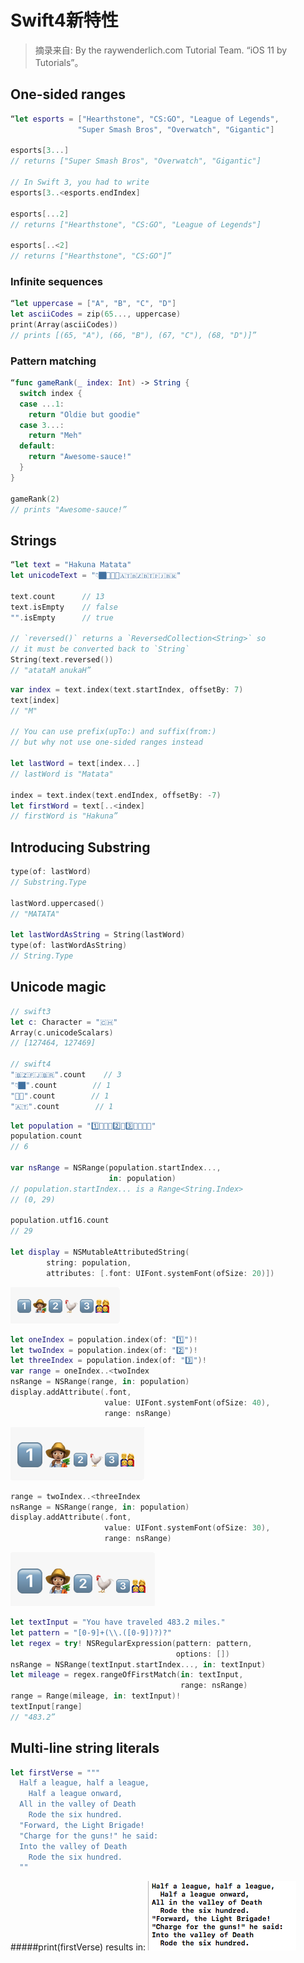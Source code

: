 # Swift4新特性
> 摘录来自: By the raywenderlich.com Tutorial Team. “iOS 11 by Tutorials”。

## One-sided ranges
```swift
“let esports = ["Hearthstone", "CS:GO", "League of Legends", 
               "Super Smash Bros", "Overwatch", "Gigantic"]
                  
esports[3...]
// returns ["Super Smash Bros", "Overwatch", "Gigantic"]

// In Swift 3, you had to write
esports[3..<esports.endIndex]

esports[...2]
// returns ["Hearthstone", "CS:GO", "League of Legends"]

esports[..<2]
// returns ["Hearthstone", "CS:GO"]”
```

### Infinite sequences
```swift
“let uppercase = ["A", "B", "C", "D"]
let asciiCodes = zip(65..., uppercase)
print(Array(asciiCodes))
// prints [(65, "A"), (66, "B"), (67, "C"), (68, "D")]”
```

### Pattern matching
```swift
“func gameRank(_ index: Int) -> String {
  switch index {
  case ...1:
    return "Oldie but goodie"
  case 3...:
    return "Meh"
  default:
    return "Awesome-sauce!"
  }
}

gameRank(2) 
// prints "Awesome-sauce!”
```

## Strings
```swift
“let text = "Hakuna Matata"
let unicodeText = "👇🏿👏🏻🤝🇦🇹🇧🇿🇧🇹🇫🇯🇧🇷"

text.count      // 13
text.isEmpty    // false
"".isEmpty      // true

// `reversed()` returns a `ReversedCollection<String>` so
// it must be converted back to `String`
String(text.reversed()) 
// "atataM anukaH”
```
```swift
var index = text.index(text.startIndex, offsetBy: 7)
text[index]
// "M"

// You can use prefix(upTo:) and suffix(from:) 
// but why not use one-sided ranges instead

let lastWord = text[index...]
// lastWord is "Matata"

index = text.index(text.endIndex, offsetBy: -7)
let firstWord = text[..<index]
// firstWord is "Hakuna”
```

## Introducing Substring
```swift
type(of: lastWord)
// Substring.Type

lastWord.uppercased()
// "MATATA"

let lastWordAsString = String(lastWord)
type(of: lastWordAsString)
// String.Type
```

## Unicode magic
```swift
// swift3
let c: Character = "🇨🇭"
Array(c.unicodeScalars)
// [127464, 127469]

// swift4
"🇧🇿🇫🇯🇧🇷".count    // 3
"👇🏿".count        // 1
"👏🏻".count        // 1
"🇦🇹".count        // 1
```

```swift
let population = "1️⃣👩🏽‍🌾2️⃣🐓3️⃣👨‍👩‍👧‍👦"
population.count
// 6

var nsRange = NSRange(population.startIndex..., 
                      in: population)
// population.startIndex... is a Range<String.Index>
// (0, 29)

population.utf16.count
// 29

let display = NSMutableAttributedString(
        string: population, 
        attributes: [.font: UIFont.systemFont(ofSize: 20)])
```
![](media/15068655439253/15119376010872.png)

```swift
let oneIndex = population.index(of: "1️⃣")!
let twoIndex = population.index(of: "2️⃣")!
let threeIndex = population.index(of: "3️⃣")!
var range = oneIndex..<twoIndex
nsRange = NSRange(range, in: population)
display.addAttribute(.font, 
                     value: UIFont.systemFont(ofSize: 40), 
                     range: nsRange)
```
![](media/15068655439253/15119375814237.png)

```swift
range = twoIndex..<threeIndex
nsRange = NSRange(range, in: population)
display.addAttribute(.font, 
                     value: UIFont.systemFont(ofSize: 30), 
                     range: nsRange)
```
![](media/15068655439253/15119377466426.png)

```swift
let textInput = "You have traveled 483.2 miles."
let pattern = "[0-9]+(\\.([0-9])?)?"
let regex = try! NSRegularExpression(pattern: pattern, 
                                     options: [])
nsRange = NSRange(textInput.startIndex..., in: textInput)
let mileage = regex.rangeOfFirstMatch(in: textInput, 
                                      range: nsRange)
range = Range(mileage, in: textInput)!
textInput[range]
// "483.2”
```

## Multi-line string literals
```swift
let firstVerse = """
  Half a league, half a league,
    Half a league onward,
  All in the valley of Death
    Rode the six hundred.
  "Forward, the Light Brigade!
  "Charge for the guns!" he said:
  Into the valley of Death
    Rode the six hundred.
  ""
```
#####print(firstVerse) results in:
![](media/15068655439253/15119379343147.png)


